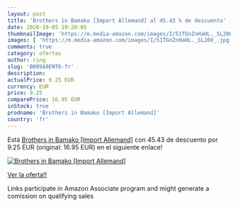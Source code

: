 ```yaml
---
layout: post
title: 'Brothers in Bamako [Import Allemand] al 45.43 % de descuento'
date: 2020-10-05 19:20:05
thumbnailImage: 'https://m.media-amazon.com/images/I/51TGnZnHaHL._SL200_.jpg'
images: [ 'https://m.media-amazon.com/images/I/51TGnZnHaHL._SL200_.jpg' ]
comments: true
category: ofertas
author: ring
slug: 'B009A9ENT6-fr'
description:
actualPrice: 9.25 EUR
currency: EUR
price: 9.25
comparePrice: 16.95 EUR
inStock: true
prodname: 'Brothers in Bamako [Import Allemand]'
country: 'fr'
---
```


Está [Brothers in Bamako [Import Allemand]](https://www.amazon.fr/dp/B009A9ENT6/?tag=tolees0d-21) con 45.43 de descuento por 9.25 EUR (original: 16.95 EUR) en el siguiente enlace!

[![Brothers in Bamako [Import Allemand]](https://m.media-amazon.com/images/I/51TGnZnHaHL._SL200_.jpg)](https://www.amazon.fr/dp/B009A9ENT6/?tag=tolees0d-21)

[Ver la oferta!!](https://www.amazon.fr/dp/B009A9ENT6/?tag=tolees0d-21)

Links participate in Amazon Associate program and might generate a comission on qualifying sales


